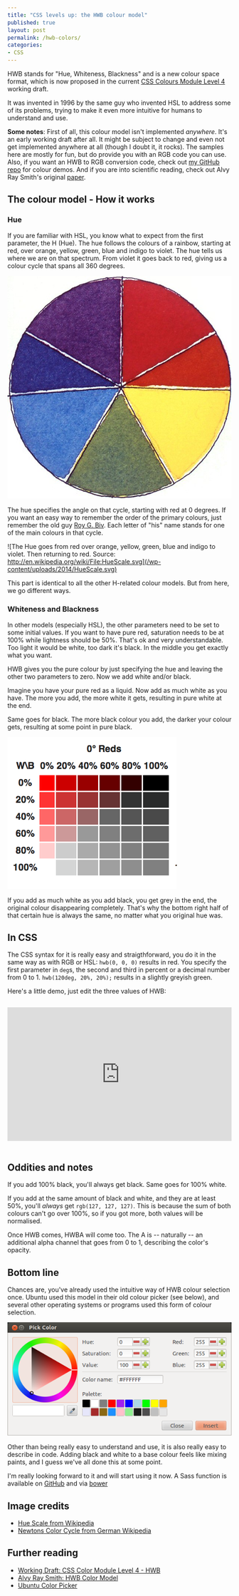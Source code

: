 ```yaml
---
title: "CSS levels up: the HWB colour model"
published: true
layout: post
permalink: /hwb-colors/
categories:
- CSS
---
```


HWB stands for "Hue, Whiteness, Blackness" and is a new colour space format, which is now proposed in the current [CSS Colours Module Level 4](http://dev.w3.org/csswg/css-color/#the-hwb-notation) working draft.

It was invented in 1996 by the same guy who invented HSL to address some of its problems, trying to make it even more intuitive for humans to understand and use.

**Some notes**: First of all, this colour model isn't implemented *anywhere*. It's an early working draft after all. It might be subject to change and even not get implemented anywhere at all (though I doubt it, it rocks). The samples here are mostly for fun, but do provide you with an RGB code you can use. Also, if you want an HWB to RGB conversion code, check out [my GitHub repo](https://github.com/ddprrt/color-demos) for colour demos. And if you are into scientific reading, check out Alvy Ray Smith's original [paper](http://alvyray.com/Papers/CG/HWB_JGTv208.pdf).

## The colour model - How it works

### Hue

If you are familiar with HSL, you know what to expect from the first parameter, the H (Hue). The hue follows the colours of a rainbow, starting at red, over orange, yellow, green, blue and indigo to violet. The hue tells us where we are on that spectrum. From violet it goes back to red, giving us a colour cycle that spans all 360 degrees. 

![The colour cycle by Newton in 1700s](/wp-content/uploads/2014/newton.jpg)

The hue specifies the angle on that cycle, starting with red at 0 degrees. If you want an easy way to remember the order of the primary colours, just remember the old guy [Roy G. Biv](http://en.wikipedia.org/wiki/Roy_G._Biv). Each letter of "his" name stands for one of the main colours in that cycle.

![The Hue goes from red over orange, yellow, green, blue and indigo to violet. Then returning to red. Source: http://en.wikipedia.org/wiki/File:HueScale.svg](/wp-content/uploads/2014/HueScale.svg)

This part is identical to all the other H-related colour models. But from here, we go different ways.

### Whiteness and Blackness

In other models (especially HSL), the other parameters need to be set to some initial values. If you want to have pure red, saturation needs to be at 100% while lightness should be 50%. That's ok and very understandable. Too light it would be white, too dark it's black. In the middle you get exactly what you want.

HWB gives you the pure colour by just specifying the hue and leaving the other two parameters to zero. Now we add white and/or black. 

Imagine you have your pure red as a liquid. Now add as much white as you have. The more you add, the more white it gets, resulting in pure white at the end.

Same goes for black. The more black colour you add, the darker your colour gets, resulting at some point in pure black.

![Whiteness and Blackness for the color red](/wp-content/uploads/2014/red-hwb.png)

If you add as much white as you add black, you get grey in the end, the original colour disappearing completely. That's why the bottom right half of that certain hue is always the same, no matter what you original hue was.

## In CSS

The CSS syntax for it is really easy and straigthforward, you do it in the same way as with RGB or HSL: `hwb(0, 0, 0)` results in red. You specify the first parameter in `deg`s, the second and third in percent or a decimal number from 0 to 1. `hwb(120deg, 20%, 20%);` results in a slightly greyish green.

Here's a little demo, just edit the three values of HWB:

<iframe src="http://fettblog.eu/color-demos/hwb" style="width:100%; height: 300px; margin: 1em 0" frameborder="0"></iframe>

## Oddities and notes

If you add 100% black, you'll always get black. Same goes for 100% white.

If you add at the same amount of black and white, and they are at least 50%, you'll *always* get `rgb(127, 127, 127)`. This is because the sum of both colours can't go over 100%, so if you got more, both values will be normalised.

Once HWB comes, HWBA will come too. The A is -- naturally -- an additional alpha channel that goes from 0 to 1, describing the color's opacity.

## Bottom line

Chances are, you've already used the intuitive way of HWB colour selection once. Ubuntu used this model in their old colour picker (see below), and several other operating systems or programs used this form of colour selection.

![Ubuntu Color Picker](/wp-content/uploads/2014/ubuntu-color-picker.png)

Other than being really easy to understand and use, it is also really easy to describe in code. Adding black and white to a base colour feels like mixing paints, and I guess we've all done this at some point.

I'm really looking forward to it and will start using it now. A Sass function is available on [GitHub](https://github.com/ddprrt/sass-hwb) and via [bower](http://bower.io)


## Image credits

* [Hue Scale from Wikipedia](http://en.wikipedia.org/wiki/File:HueScale.svg)
* [Newtons Color Cycle from German Wikipedia](http://de.wikipedia.org/wiki/Farbkreis#mediaviewer/Datei:LYS05_Newton_colour_circle.JPG)

## Further reading

* [Working Draft: CSS Color Module Level 4 - HWB](http://dev.w3.org/csswg/css-color/#the-hwb-notation)
* [Alvy Ray Smith: HWB Color Model](http://alvyray.com/Papers/CG/HWB_JGTv208.pdf)
* [Ubuntu Color Picker](http://ubuntuforums.org/showthread.php?t=1944937)
